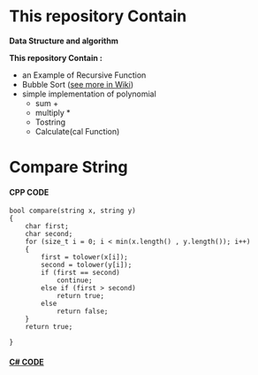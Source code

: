 # This repository Contain
**Data Structure and algorithm** 


**This repository Contain :** 
+ an Example of Recursive Function 
+ Bubble Sort ([see more in Wiki](https://github.com/amirrezatav/DataStucture/wiki/Bubble-sort))
+ simple implementation of polynomial 
    - sum +
    - multiply *
    - Tostring
    - Calculate(cal Function)
# Compare String
#### CPP CODE

    bool compare(string x, string y)
    {
    	char first;
    	char second;
    	for (size_t i = 0; i < min(x.length() , y.length()); i++)
    	{
	    	first = tolower(x[i]);
    		second = tolower(y[i]);
    		if (first == second)
	    		continue;
    		else if (first > second)
	    		return true;
    		else
    			return false;
    	}
    	return true;

    }
#### [C# CODE](https://github.com/amirrezatav/DataStucture/blob/main/compareString.cs)
